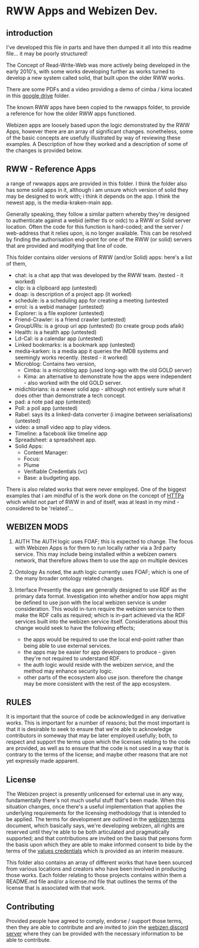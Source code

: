 # RWW Apps and Webizen Dev.

## introduction
I've developed this file in parts and have then dumped it all into this readme file...  it may be poorly structured!

The Concept of Read-Write-Web was more actively being developed in the early 2010's, with some works developing further as works turned to develop a new system called solid, that built upon the older RWW works.  

There are some PDFs and a video providing a demo of cimba / kima located in this [google drive](https://drive.google.com/drive/folders/1lpeoEFowRcq3VTAp5LH6cFN251O9g9iE) folder. 

The known RWW apps have been copied to the rwwapps folder, to provide a reference for how the older RWW apps functioned.

Webizen apps are loosely based upon the logic demonstrated by the RWW Apps, however there are an array of significant changes. nonetheless, some of the basic concepts are usefully illustrated by way of reviewing these examples. A Description of how they worked and a description of some of the changes is provided below.

## RWW - Reference Apps

a range of rwwapps apps are provided in this folder. I think the folder also has some solid apps in it, although i am unsure which version of solid they may be designed to work with; i think it depends on the app.  I think the newest app, is the media-kraken-main app. 

Generally speaking, they follow a similar pattern whereby they're designed to authenticate against a webid (either tls or oidc) to a RWW or Solid server location.  Often the code for this function is hard-coded; and the server / web-address that it relies upon, is no longer available. This can be resolved by finding the authorisation end-point for one of the RWW (or solid) servers that are provided and modifying that line of code.

This folder contains older versions of RWW (and/or Solid) apps: here's a list of them,

- chat: is a chat app that was developed by the RWW team. (tested - it worked)
- clip: is a clipboard app (untested)
- doap: is description of a project app (it worked)
- schedule: is a scheduling app for creating a meeting (untested
- errol: is a webid manager (untested)
- Explorer: is a file explorer (untested)
- Friend-Crawler: is a friend crawler (untested)
- GroupURIs: is a group uri app (untested) (to create group pods afaik)
- Health: is a health app (untested)
- Ld-Cal: is a calendar app (untested)
- Linked bookmarks: is a bookmark app (untested)
- media-karken: is a media app it queries the IMDB systems and seemingly works recently. (tested - it worked)
- Microblog: Contains two version, 
  - Cimba: is a microblog app (used long-ago with the old GOLD server)
  - Kima: an alternative to demonstrate how the apps were independent - also worked with the old GOLD server.
- midichlorians: is a newer solid app - although not entirely sure what it does other than demonstrate a tech concept.
- pad: a note pad app (untested)
- Poll: a poll app (untested)
- Rabel: says its a linked-data converter (i imagine between serialisations) (untested)
- video: a small video app to play videos.
- Timeline: a facebook like timeline app
- Spreadsheet: a spreadsheet app.
- Solid Apps:
  - Content Manager: 
  - Focus:
  - Plume
  - Verifiable Credentials (vc)
  - Base: a budgeting app.

There is also related works that were never employed.  One of the biggest examples that i am mindful of is the work done on the concept of [HTTPa](https://github.com/mit-dig/httpa) which whilst not part of RWW in and of itself, was at least in my mind - considered to be 'related'... 

## WEBIZEN MODS

1. AUTH
   The AUTH logic uses FOAF; this is expected to change. 
   The focus with Webizen Apps is for them to run locally rather via a 3rd party service. This may include being installed within a webizen owners network, that therefore allows them to use the app on multiple devices

2. Ontology
    As noted, the auth logic currently uses FOAF; which is one of the many broader ontology related changes.

3. Interface
   Presently the apps are generally designed to use RDF as the primary data format. Investigation into whether and/or how apps might be defined to use json with the local webizen service is under consideration.  This would in-turn require the webizen service to then make the RDF calls as required; which is in-part achieved via the RDF services built into the webizen service itself.  Considerations about this change would seek to have the following effects;
   - the apps would be required to use the local end-point rather than being able to use external services.
   - the apps may be easier for app developers to produce - given they're not required to understand RDF.
   - the auth logic would reside with the webizen service, and the method may enhance security logic.
   - other parts of the ecosystem also use json.  therefore the change may be more consistent with the rest of the app ecosystem.

## RULES

It is important that the source of code be acknowledged in any derivative works. This is important for a number of reasons; but the most important is that it is desirable to seek to ensure that we're able to acknowledge contributors in someway that may be later employed usefully; both, to respect and support the terms upon which the licenses relating to the code are provided, as well as to ensure that the code is not used in a way that is contrary to the terms of the license; and maybe other reasons that are not yet expressly made apparent.

## License

The Webizen project is presently unlicensed for external use in any way, fundamentally there's not much useful stuff that's been made. When this situation changes, once there's a useful implementation that applies the underlying requirements for the licensing methodology that is intended to be applied.  The terms for development are outlined in the [webizen terms](https://devdocs.webizen.org/GuideForDevelopers/WebizenTerms) document, which basically says, we're developing webizen, all rights are reserved until they're able to be both articulated and pragmatically supported; and that contributions are invited on the basis that persons form the basis upon which they are able to make informed consent to bide by the terms of the [values credentials](https://devdocs.webizen.org/SocialFactors/WebScience/SafetyProtocols/ValuesCredentials/) which is provided as an interim measure. 

This folder also contains an array of different works that have been sourced from various locations and creators who have been involved in producing those works.  Each folder relating to those projects contains within them a README.md file and/or a license.md file that outlines the terms of the license that is associated with that work.  

## Contributing

Provided people have agreed to comply, endorse / support those terms, then they are able to contribute and are invited to join the [webizen discord server](https://devdocs.webizen.org/GuideForDevelopers/WebizenDiscord/) where they can be provided with the necessary information to be able to contribute.